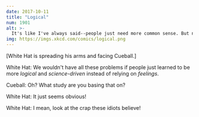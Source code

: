 ```yaml
---
date: 2017-10-11
title: "Logical"
num: 1901
alt: >-
  It's like I've always said--people just need more common sense. But not the kind of common sense that lets them figure out that they're being condescended to by someone who thinks they're stupid, because then I'll be in trouble.
img: https://imgs.xkcd.com/comics/logical.png
---
```

[White Hat is spreading his arms and facing Cueball.]

White Hat: We wouldn't have all these problems if people just learned to be more *logical* and *science-driven* instead of relying on *feelings*.

Cueball: Oh? What study are you basing that on?

White Hat: It just seems obvious!

White Hat: I mean, look at the crap these idiots believe!